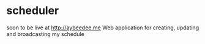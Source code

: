 # scheduler
soon to be live at http://aybeedee.me
Web application for creating, updating and broadcasting my schedule 
